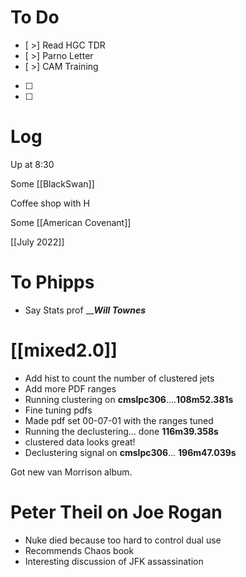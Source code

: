 

# To Do
- [ >] Read HGC TDR
- [ >] Parno Letter
- [ >] CAM Training
- [ ] 
- [ ] 


# Log

Up at 8:30

Some [[BlackSwan]]

Coffee shop with H

Some [[American Covenant]]

[[July 2022]]

# To Phipps 
- Say Stats prof _____Will Townes___

# [[mixed2.0]]
- Add hist to count the number of clustered jets 
- Add more PDF ranges
- Running clustering on **cmslpc306**....**108m52.381s**
- Fine tuning pdfs
- Made pdf set 00-07-01 with the ranges tuned
- Running the declustering... done **116m39.358s**
- clustered data looks great!
- Declustering signal on **cmslpc306**... **196m47.039s**

Got new van Morrison album.

# Peter Theil on Joe Rogan
- Nuke died because too hard to control dual use
- Recommends Chaos book
- Interesting discussion of JFK assassination 


